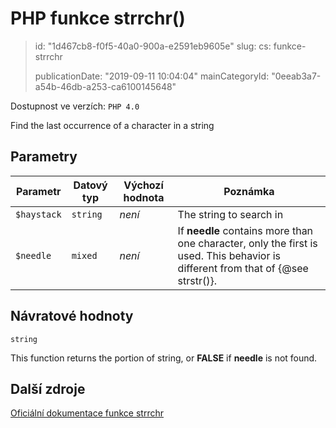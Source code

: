 PHP funkce strrchr()
====================

> id: "1d467cb8-f0f5-40a0-900a-e2591eb9605e"
> slug:
> 	cs: funkce-strrchr
>
> publicationDate: "2019-09-11 10:04:04"
> mainCategoryId: "0eeab3a7-a54b-46db-a253-ca6100145648"

Dostupnost ve verzích: `PHP 4.0`

Find the last occurrence of a character in a string


Parametry
--------------

| Parametr | Datový typ | Výchozí hodnota | Poznámka |
|-----|-----|-----|-----|
| `$haystack` | `string` | *není* | The string to search in |
| `$needle` | `mixed` | *není* | If <b>needle</b> contains more than one character, only the first is used. This behavior is different from that of {@see strstr()}. |


Návratové hodnoty
----------------

`string`

<p>
This function returns the portion of string, or <b>FALSE</b> if
<b>needle</b> is not found.
</p>

Další zdroje
------------

[Oficiální dokumentace funkce strrchr](https://www.php.net/manual/en/function.strrchr.php)
